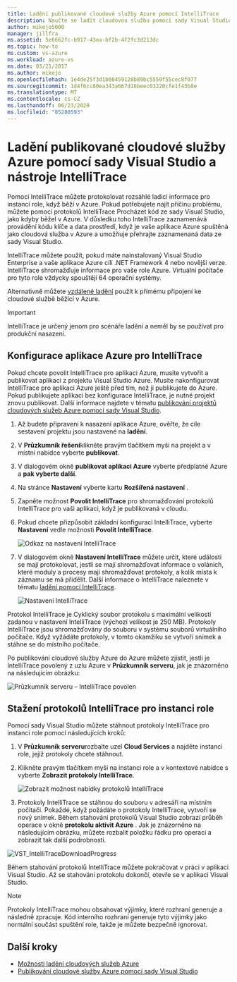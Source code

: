 ```yaml
---
title: Ladění publikované cloudové služby Azure pomocí IntelliTrace
description: Naučte se ladit cloudovou službu pomocí sady Visual Studio a IntelliTrace
author: mikejo5000
manager: jillfra
ms.assetid: 5e6662fc-b917-43ea-bf2b-4f2fc3d213dc
ms.topic: how-to
ms.custom: vs-azure
ms.workload: azure-vs
ms.date: 03/21/2017
ms.author: mikejo
ms.openlocfilehash: 1e4de25f3d1b00459128b89bc5559f55cec8f077
ms.sourcegitcommit: 1d4f6cc80ea343a667d16beec03220cfe1f43b8e
ms.translationtype: MT
ms.contentlocale: cs-CZ
ms.lasthandoff: 06/23/2020
ms.locfileid: "85280593"
---
```

# <a name="debugging-a-published-azure-cloud-service-with-visual-studio-and-intellitrace"></a>Ladění publikované cloudové služby Azure pomocí sady Visual Studio a nástroje IntelliTrace
Pomocí IntelliTrace můžete protokolovat rozsáhlé ladicí informace pro instanci role, když běží v Azure. Pokud potřebujete najít příčinu problému, můžete pomocí protokolů IntelliTrace Procházet kód ze sady Visual Studio, jako kdyby běžel v Azure. V důsledku toho IntelliTrace zaznamenává provádění kódu klíče a data prostředí, když je vaše aplikace Azure spuštěná jako cloudová služba v Azure a umožňuje přehrajte zaznamenaná data ze sady Visual Studio.

IntelliTrace můžete použít, pokud máte nainstalovaný Visual Studio Enterprise a vaše aplikace Azure cílí .NET Framework 4 nebo novější verze. IntelliTrace shromažďuje informace pro vaše role Azure. Virtuální počítače pro tyto role vždycky spouštějí 64 operační systémy.

Alternativně můžete [vzdálené ladění](vs-azure-tools-debugging-cloud-services-overview.md) použít k přímému připojení ke cloudové službě běžící v Azure.

> [!IMPORTANT]
> IntelliTrace je určený jenom pro scénáře ladění a neměl by se používat pro produkční nasazení.
>

## <a name="configure-an-azure-application-for-intellitrace"></a>Konfigurace aplikace Azure pro IntelliTrace
Pokud chcete povolit IntelliTrace pro aplikaci Azure, musíte vytvořit a publikovat aplikaci z projektu Visual Studio Azure. Musíte nakonfigurovat IntelliTrace pro aplikaci Azure ještě před tím, než ji publikujete do Azure. Pokud publikujete aplikaci bez konfigurace IntelliTrace, je nutné projekt znovu publikovat. Další informace najdete v tématu [publikování projektů cloudových služeb Azure pomocí sady Visual Studio](vs-azure-tools-publishing-a-cloud-service.md).

1. Až budete připraveni k nasazení aplikace Azure, ověřte, že cíle sestavení projektu jsou nastavené na **ladění**.

1. V **Průzkumník řešení**klikněte pravým tlačítkem myši na projekt a v místní nabídce vyberte **publikovat**.

1. V dialogovém okně **publikovat aplikaci Azure** vyberte předplatné Azure a **pak vyberte další**.

1. Na stránce **Nastavení** vyberte kartu **Rozšířená nastavení** .

1. Zapněte možnost **Povolit IntelliTrace** pro shromažďování protokolů IntelliTrace pro vaši aplikaci, když je publikovaná v cloudu.

1. Pokud chcete přizpůsobit základní konfiguraci IntelliTrace, vyberte **Nastavení** vedle možnosti **Povolit IntelliTrace**.

    ![Odkaz na nastavení IntelliTrace](./media/vs-azure-tools-intellitrace-debug-published-cloud-services/intellitrace-settings-link.png)

1. V dialogovém okně **Nastavení IntelliTrace** můžete určit, které události se mají protokolovat, jestli se mají shromažďovat informace o voláních, které moduly a procesy mají shromažďovat protokoly, a kolik místa k záznamu se má přidělit. Další informace o IntelliTrace naleznete v tématu [ladění pomocí IntelliTrace](../debugger/intellitrace.md).

    ![Nastavení IntelliTrace](./media/vs-azure-tools-intellitrace-debug-published-cloud-services/IC519063.png)

Protokol IntelliTrace je Cyklický soubor protokolu s maximální velikostí zadanou v nastavení IntelliTrace (výchozí velikost je 250 MB). Protokoly IntelliTrace jsou shromažďovány do souboru v systému souborů virtuálního počítače. Když vyžádáte protokoly, v tomto okamžiku se vytvoří snímek a stáhne se do místního počítače.

Po publikování cloudové služby Azure do Azure můžete zjistit, jestli je IntelliTrace povolený z uzlu Azure v **Průzkumník serveru**, jak je znázorněno na následujícím obrázku:

![Průzkumník serveru – IntelliTrace povolen](./media/vs-azure-tools-intellitrace-debug-published-cloud-services/IC744134.png)

## <a name="download-intellitrace-logs-for-a-role-instance"></a>Stažení protokolů IntelliTrace pro instanci role
Pomocí sady Visual Studio můžete stáhnout protokoly IntelliTrace pro instanci role pomocí následujících kroků:

1. V **Průzkumník serveru**rozbalte uzel **Cloud Services** a najděte instanci role, jejíž protokoly chcete stáhnout.

1. Klikněte pravým tlačítkem myši na instanci role a v kontextové nabídce s vyberte **Zobrazit protokoly IntelliTrace**.

    ![Zobrazit možnost nabídky protokolů IntelliTrace](./media/vs-azure-tools-intellitrace-debug-published-cloud-services/view-intellitrace-logs.png)

1. Protokoly IntelliTrace se stáhnou do souboru v adresáři na místním počítači. Pokaždé, když požádáte o protokoly IntelliTrace, vytvoří se nový snímek. Během stahování protokolů Visual Studio zobrazí průběh operace v okně **protokolu aktivit Azure** . Jak je znázorněno na následujícím obrázku, můžete rozbalit položku řádku pro operaci a zobrazit tak další podrobnosti.

![VST_IntelliTraceDownloadProgress](./media/vs-azure-tools-intellitrace-debug-published-cloud-services/IC745551.png)

Během stahování protokolů IntelliTrace můžete pokračovat v práci v aplikaci Visual Studio. Až se stahování protokolu dokončí, otevře se v aplikaci Visual Studio.

> [!NOTE]
> Protokoly IntelliTrace mohou obsahovat výjimky, které rozhraní generuje a následně zpracuje. Kód interního rozhraní generuje tyto výjimky jako normální součást spuštění role, takže je můžete bezpečně ignorovat.
>
>

## <a name="next-steps"></a>Další kroky
- [Možnosti ladění cloudových služeb Azure](vs-azure-tools-debugging-cloud-services-overview.md)
- [Publikování cloudové služby Azure pomocí sady Visual Studio](vs-azure-tools-publishing-a-cloud-service.md)